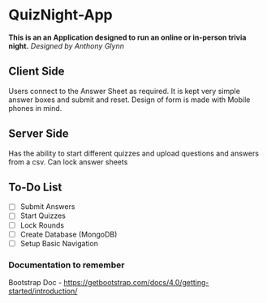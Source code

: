 # QuizNight-App
**This is an an Application designed to run an online or in-person trivia night.**
*Designed by Anthony Glynn*

## Client Side
Users connect to the Answer Sheet as required.
It is kept very simple answer boxes and submit and reset.
Design of form is made with Mobile phones in mind.

## Server Side
Has the ability to start different quizzes and upload questions and answers from a csv.
Can lock answer sheets 

## To-Do List
- [ ] Submit Answers
- [ ] Start Quizzes
- [ ] Lock Rounds
- [ ] Create Database (MongoDB)
- [ ] Setup Basic Navigation

### Documentation to remember
Bootstrap Doc - https://getbootstrap.com/docs/4.0/getting-started/introduction/
